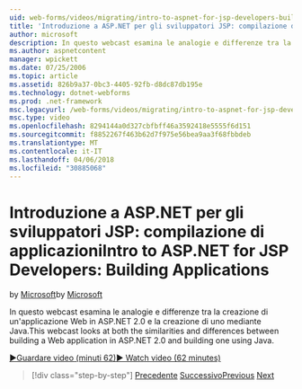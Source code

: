```yaml
---
uid: web-forms/videos/migrating/intro-to-aspnet-for-jsp-developers-building-applications
title: 'Introduzione a ASP.NET per gli sviluppatori JSP: compilazione di applicazioni | Documenti Microsoft'
author: microsoft
description: In questo webcast esamina le analogie e differenze tra la creazione di un'applicazione Web in ASP.NET 2.0 e la creazione di uno mediante Java.
ms.author: aspnetcontent
manager: wpickett
ms.date: 07/25/2006
ms.topic: article
ms.assetid: 826b9a37-0bc3-4405-92fb-d8dc87db195e
ms.technology: dotnet-webforms
ms.prod: .net-framework
msc.legacyurl: /web-forms/videos/migrating/intro-to-aspnet-for-jsp-developers-building-applications
msc.type: video
ms.openlocfilehash: 8294144a0d327cbfbff46a3592418e5555f6d151
ms.sourcegitcommit: f8852267f463b62d7f975e56bea9aa3f68fbbdeb
ms.translationtype: MT
ms.contentlocale: it-IT
ms.lasthandoff: 04/06/2018
ms.locfileid: "30885068"
---
```

<a name="intro-to-aspnet-for-jsp-developers-building-applications"></a><span data-ttu-id="75041-103">Introduzione a ASP.NET per gli sviluppatori JSP: compilazione di applicazioni</span><span class="sxs-lookup"><span data-stu-id="75041-103">Intro to ASP.NET for JSP Developers: Building Applications</span></span>
====================
<span data-ttu-id="75041-104">by [Microsoft](https://github.com/microsoft)</span><span class="sxs-lookup"><span data-stu-id="75041-104">by [Microsoft](https://github.com/microsoft)</span></span>

<span data-ttu-id="75041-105">In questo webcast esamina le analogie e differenze tra la creazione di un'applicazione Web in ASP.NET 2.0 e la creazione di uno mediante Java.</span><span class="sxs-lookup"><span data-stu-id="75041-105">This webcast looks at both the similarities and differences between building a Web application in ASP.NET 2.0 and building one using Java.</span></span>

[<span data-ttu-id="75041-106">&#9654;Guardare video (minuti 62)</span><span class="sxs-lookup"><span data-stu-id="75041-106">&#9654; Watch video (62 minutes)</span></span>](https://channel9.msdn.com/Blogs/ASP-NET-Site-Videos/intro-to-aspnet-for-jsp-developers-building-applications)

> [!div class="step-by-step"]
> <span data-ttu-id="75041-107">[Precedente](intro-to-aspnet-for-jsp-developers-welcome-to-aspnet-20.md)
> [Successivo](intro-to-aspnet-for-coldfusion-developers-adding-aspnet-to-your-repertoire.md)</span><span class="sxs-lookup"><span data-stu-id="75041-107">[Previous](intro-to-aspnet-for-jsp-developers-welcome-to-aspnet-20.md)
[Next](intro-to-aspnet-for-coldfusion-developers-adding-aspnet-to-your-repertoire.md)</span></span>
